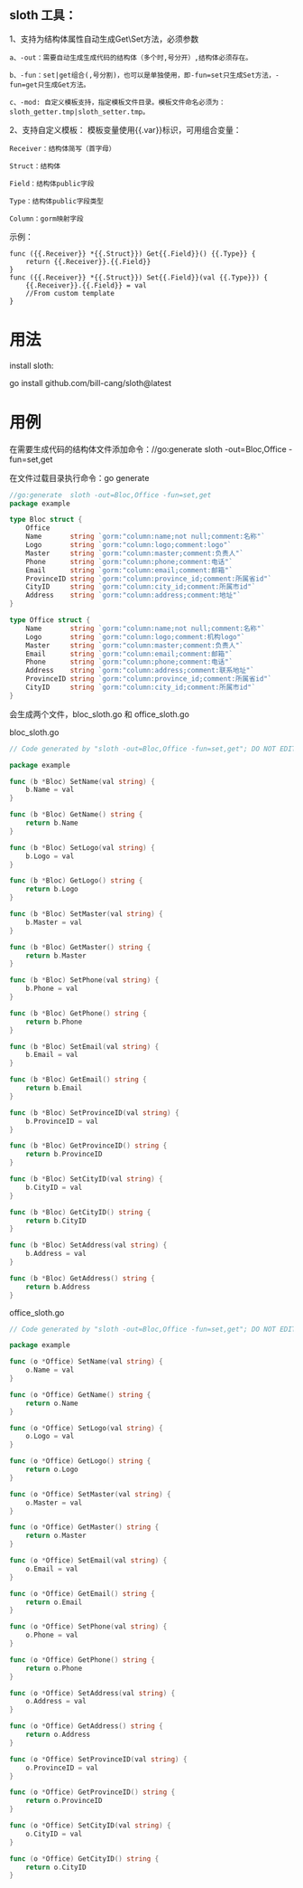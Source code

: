## sloth 工具：

1、支持为结构体属性自动生成Get\Set方法，必须参数

    a、-out：需要自动生成生成代码的结构体（多个时,号分开）,结构体必须存在。

    b、-fun：set|get组合(,号分割)，也可以是单独使用，即-fun=set只生成Set方法，-fun=get只生成Get方法。

    c、-mod: 自定义模板支持，指定模板文件目录。模板文件命名必须为：sloth_getter.tmp|sloth_setter.tmp。

2、支持自定义模板：
模板变量使用{{.var}}标识，可用组合变量：

    Receiver：结构体简写（首字母）
    
    Struct：结构体

    Field：结构体public字段

    Type：结构体public字段类型

    Column：gorm映射字段

示例：

```text
func ({{.Receiver}} *{{.Struct}}) Get{{.Field}}() {{.Type}} {
	return {{.Receiver}}.{{.Field}}
}
func ({{.Receiver}} *{{.Struct}}) Set{{.Field}}(val {{.Type}}) {
	{{.Receiver}}.{{.Field}} = val
	//From custom template
}
```

# 用法

install sloth:

go install github.com/bill-cang/sloth@latest

# 用例

在需要生成代码的结构体文件添加命令：//go:generate sloth -out=Bloc,Office -fun=set,get

在文件过载目录执行命令：go generate

```go
//go:generate  sloth -out=Bloc,Office -fun=set,get
package example

type Bloc struct {
	Office
	Name       string `gorm:"column:name;not null;comment:名称"`
	Logo       string `gorm:"column:logo;comment:logo"`
	Master     string `gorm:"column:master;comment:负责人"`
	Phone      string `gorm:"column:phone;comment:电话"`
	Email      string `gorm:"column:email;comment:邮箱"`
	ProvinceID string `gorm:"column:province_id;comment:所属省id"`
	CityID     string `gorm:"column:city_id;comment:所属市id"`
	Address    string `gorm:"column:address;comment:地址"`
}

type Office struct {
	Name       string `gorm:"column:name;not null;comment:名称"`
	Logo       string `gorm:"column:logo;comment:机构logo"`
	Master     string `gorm:"column:master;comment:负责人"`
	Email      string `gorm:"column:email;comment:邮箱"`
	Phone      string `gorm:"column:phone;comment:电话"`
	Address    string `gorm:"column:address;comment:联系地址"`
	ProvinceID string `gorm:"column:province_id;comment:所属省id"`
	CityID     string `gorm:"column:city_id;comment:所属市id"`
}

```

会生成两个文件，bloc_sloth.go 和 office_sloth.go

bloc_sloth.go

```go
// Code generated by "sloth -out=Bloc,Office -fun=set,get"; DO NOT EDIT.

package example

func (b *Bloc) SetName(val string) {
	b.Name = val
}

func (b *Bloc) GetName() string {
	return b.Name
}

func (b *Bloc) SetLogo(val string) {
	b.Logo = val
}

func (b *Bloc) GetLogo() string {
	return b.Logo
}

func (b *Bloc) SetMaster(val string) {
	b.Master = val
}

func (b *Bloc) GetMaster() string {
	return b.Master
}

func (b *Bloc) SetPhone(val string) {
	b.Phone = val
}

func (b *Bloc) GetPhone() string {
	return b.Phone
}

func (b *Bloc) SetEmail(val string) {
	b.Email = val
}

func (b *Bloc) GetEmail() string {
	return b.Email
}

func (b *Bloc) SetProvinceID(val string) {
	b.ProvinceID = val
}

func (b *Bloc) GetProvinceID() string {
	return b.ProvinceID
}

func (b *Bloc) SetCityID(val string) {
	b.CityID = val
}

func (b *Bloc) GetCityID() string {
	return b.CityID
}

func (b *Bloc) SetAddress(val string) {
	b.Address = val
}

func (b *Bloc) GetAddress() string {
	return b.Address
}

```

office_sloth.go

```go
// Code generated by "sloth -out=Bloc,Office -fun=set,get"; DO NOT EDIT.

package example

func (o *Office) SetName(val string) {
	o.Name = val
}

func (o *Office) GetName() string {
	return o.Name
}

func (o *Office) SetLogo(val string) {
	o.Logo = val
}

func (o *Office) GetLogo() string {
	return o.Logo
}

func (o *Office) SetMaster(val string) {
	o.Master = val
}

func (o *Office) GetMaster() string {
	return o.Master
}

func (o *Office) SetEmail(val string) {
	o.Email = val
}

func (o *Office) GetEmail() string {
	return o.Email
}

func (o *Office) SetPhone(val string) {
	o.Phone = val
}

func (o *Office) GetPhone() string {
	return o.Phone
}

func (o *Office) SetAddress(val string) {
	o.Address = val
}

func (o *Office) GetAddress() string {
	return o.Address
}

func (o *Office) SetProvinceID(val string) {
	o.ProvinceID = val
}

func (o *Office) GetProvinceID() string {
	return o.ProvinceID
}

func (o *Office) SetCityID(val string) {
	o.CityID = val
}

func (o *Office) GetCityID() string {
	return o.CityID
}

```
